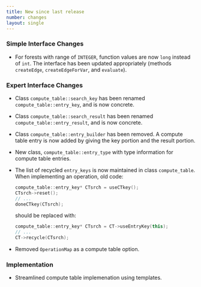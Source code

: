 ```yaml
---
title: New since last release
number: changes
layout: single
---
```


### Simple Interface Changes

* For forests with range of ```INTEGER```,
  function values are now ```long``` instead of ```int```.
  The interface has been updated appropriately
  (methods ```createEdge```, ```createEdgeForVar```, and ```evaluate```).

### Expert Interface Changes

 * Class ```compute_table::search_key```
   has been renamed ```compute_table::entry_key```, and is now concrete.

 * Class ```compute_table::search_result```
   has been renamed ```compute_table::entry_result```, and is now concrete.

 * Class ```compute_table::entry_builder```
   has been removed.  A compute table entry is now added by giving
   the key portion and the result portion.

  * New class, ```compute_table::entry_type```
    with type information for compute table entries.

  * The list of recycled ```entry_keys``` is now maintained in 
    class ```compute_table```.
    When implementing an operation, old code:
    ```c++
    compute_table::entry_key* CTsrch = useCTkey();
    CTsrch->reset();
    // ...
    doneCTkey(CTsrch);
    ```
    should be replaced with:
    ```c++
    compute_table::entry_key* CTsrch = CT->useEntryKey(this);
    // ...
    CT->recycle(CTsrch);
    ```
  * Removed ```OperationMap``` as a compute table option.


### Implementation

 * Streamlined compute table implemenation using templates.

